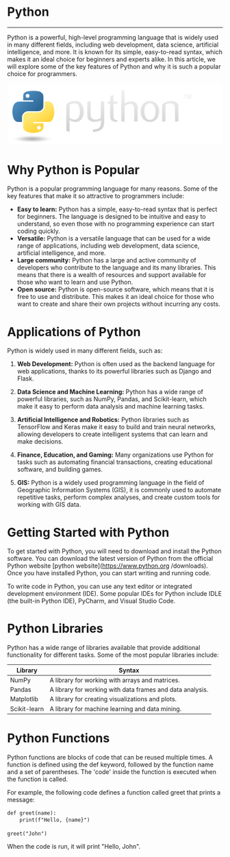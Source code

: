 # Python

---

Python is a powerful, high-level programming language that is widely used in many different fields, including web development, data science, artificial intelligence, and more. It is known for its simple, easy-to-read syntax, which makes it an ideal choice for beginners and experts alike. In this article, we will explore some of the key features of Python and why it is such a popular choice for programmers.

![](python-logo@2x.png)

# Why Python is Popular

Python is a popular programming language for many reasons. Some of the key features that make it so attractive to programmers include:

- **Easy to learn:** Python has a simple, easy-to-read syntax that is perfect for beginners. The language is designed to be intuitive and easy to understand, so even those with no programming experience can start coding quickly.
- **Versatile:** Python is a versatile language that can be used for a wide range of applications, including web development, data science, artificial intelligence, and more.
- **Large community:** Python has a large and active community of developers who contribute to the language and its many libraries. This means that there is a wealth of resources and support available for those who want to learn and use Python.
- **Open source:** Python is open-source software, which means that it is free to use and distribute. This makes it an ideal choice for those who want to create and share their own projects without incurring any costs.

# Applications of Python

Python is widely used in many different fields, such as:

1. **Web Development:** Python is often used as the backend language for web applications, thanks to its powerful libraries such as Django and Flask.

2. **Data Science and Machine Learning:** Python has a wide range of powerful libraries, such as NumPy, Pandas, and Scikit-learn, which make it easy to perform data analysis and machine learning tasks.

3. **Artificial Intelligence and Robotics:** Python libraries such as TensorFlow and Keras make it easy to build and train neural networks, allowing developers to create intelligent systems that can learn and make decisions.

4. **Finance, Education, and Gaming:** Many organizations use Python for tasks such as automating financial transactions, creating educational software, and building games.

5. **GIS:** Python is a widely used programming language in the field of Geographic Information Systems (GIS), it is commonly used to automate repetitive tasks, perform complex analyses, and create custom tools for working with GIS data.

# Getting Started with Python

To get started with Python, you will need to download and install the Python software. You can download the latest version of Python from the official Python website [python website](https://www.python.org /downloads). Once you have installed Python, you can start writing and running code.

To write code in Python, you can use any text editor or integrated development environment (IDE). Some popular IDEs for Python include IDLE (the built-in Python IDE), PyCharm, and Visual Studio Code.

# Python Libraries

Python has a wide range of libraries available that provide additional functionality for different tasks. Some of the most popular libraries include:

| Library      | Syntax                                                   |
| -----------  | -------------------------------------------------------  |
| NumPy        | A library for working with arrays and matrices.          |
| Pandas       | A library for working with data frames and data analysis.|
| Matplotlib   | A library for creating visualizations and plots.         |
| Scikit-learn | A library for machine learning and data mining.          |

# Python Functions

Python functions are blocks of code that can be reused multiple times. A function is defined using the def keyword, followed by the function name and a set of parentheses. The 'code' inside the function is executed when the function is called.

For example, the following code defines a function called greet that prints a message:

```
def greet(name):
    print(f"Hello, {name}")
    
greet("John")

```

When the code is run, it will print "Hello, John".